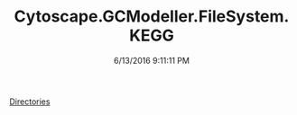 ﻿---
title: Cytoscape.GCModeller.FileSystem.KEGG
date: 6/13/2016 9:11:11 PM
---

[Directories](T-Cytoscape.GCModeller.FileSystem.KEGG.Directories.html)
